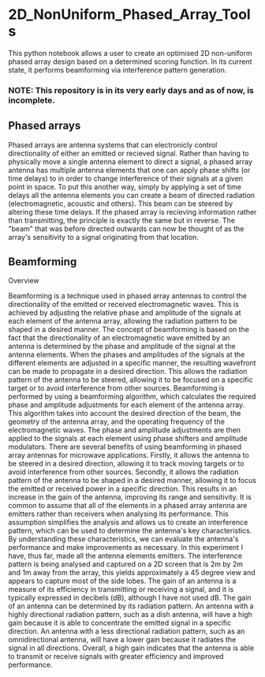 # 2D_NonUniform_Phased_Array_Tools


This python notebook allows a user to create an optimised 2D non-uniform phased array design based on a determined scoring function. In its current state, it performs beamforming via interference pattern generation. 

### NOTE: This repository is in its very early days and as of now, is incomplete.


## Phased arrays

Phased arrays are antenna systems that can electronicly control directionality of either an emitted or recieved signal. Rather than having to physically move a single antenna element to direct a signal, a phased array antenna has multiple antenna elements that one can apply phase shifts (or time delays) to in order to change interference of their signals at a given point in space. To put this another way, simply by applying a set of time delays all the antenna elements you can create a beam of directed radiation (electromagnetic, acoustic and others). This beam can be steered by altering these time delays. If the phased array is recieving information rather than transmitting, the principle is exactly the same but in reverse. The "beam" that was before directed outwards can now be thought of as the array's sensitivity to a signal originating from that location. 



## Beamforming

Overview

Beamforming is a technique used in phased array antennas to control the directionality of the emitted or received electromagnetic waves. This is achieved by adjusting the relative phase and amplitude of the signals at each element of the antenna array, allowing the radiation pattern to be shaped in a desired manner.
The concept of beamforming is based on the fact that the directionality of an electromagnetic wave emitted by an antenna is determined by the phase and amplitude of the signal at the antenna elements. When the phases and amplitudes of the signals at the different elements are adjusted in a specific manner, the resulting wavefront can be made to propagate in a desired direction. This allows the radiation pattern of the antenna to be steered, allowing it to be focused on a specific target or to avoid interference from other sources.
Beamforming is performed by using a beamforming algorithm, which calculates the required phase and amplitude adjustments for each element of the antenna array. This algorithm takes into account the desired direction of the beam, the geometry of the antenna array, and the operating frequency of the electromagnetic waves. The phase and amplitude adjustments are then applied to the signals at each element using phase shifters and amplitude modulators.
There are several benefits of using beamforming in phased array antennas for microwave applications. Firstly, it allows the antenna to be steered in a desired direction, allowing it to track moving targets or to avoid interference from other sources. Secondly, it allows the radiation pattern of the antenna to be shaped in a desired manner, allowing it to focus the emitted or received power in a specific direction. This results in an increase in the gain of the antenna, improving its range and sensitivity.
It is common to assume that all of the elements in a phased array antenna are emitters rather than receivers when analysing its performance. This assumption simplifies the analysis and allows us to create an interference pattern, which can be used to determine the antenna's key characteristics. By understanding these characteristics, we can evaluate the antenna's performance and make improvements as necessary. In this experiment I have, thus far, made all the antenna elements emitters. The interference pattern is being analysed and captured on a 2D screen that is 2m by 2m and 1m away from the array, this yields approximately a 45 degree view and appears to capture most of the side lobes. 
The gain of an antenna is a measure of its efficiency in transmitting or receiving a signal, and it is typically expressed in decibels (dB), although I have not used dB. The gain of an antenna can be determined by its radiation pattern. An antenna with a highly directional radiation pattern, such as a dish antenna, will have a high gain because it is able to concentrate the emitted signal in a specific direction. An antenna with a less directional radiation pattern, such as an omnidirectional antenna, will have a lower gain because it radiates the signal in all directions. Overall, a high gain indicates that the antenna is able to transmit or receive signals with greater efficiency and improved performance.
